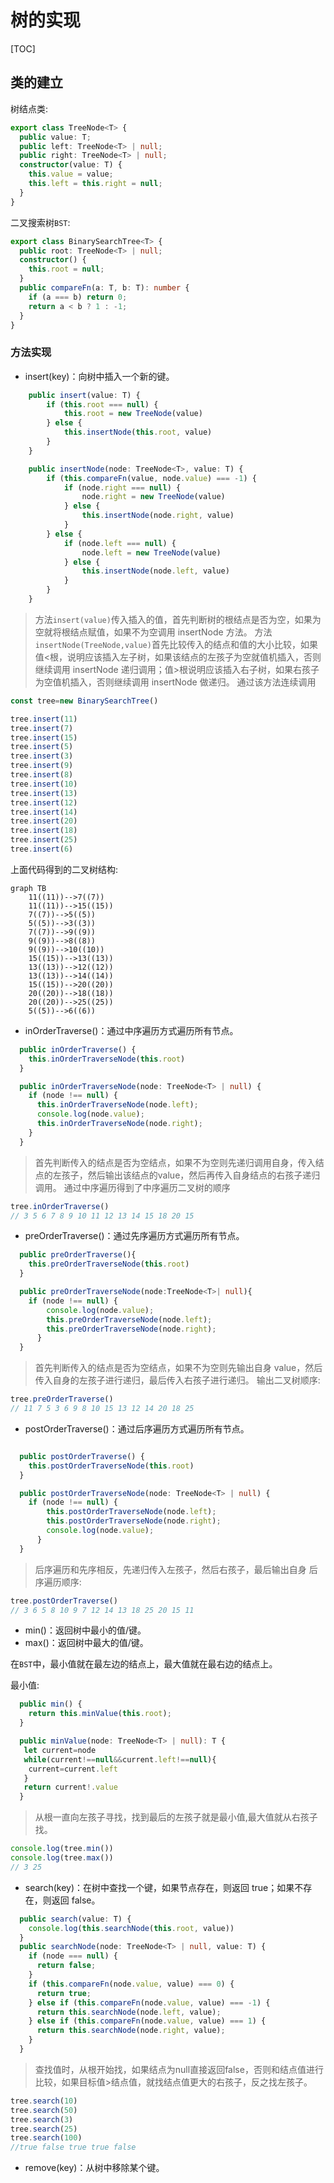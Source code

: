 # 树的实现

[TOC]

## 类的建立

树结点类:

```ts
export class TreeNode<T> {
  public value: T;
  public left: TreeNode<T> | null;
  public right: TreeNode<T> | null;
  constructor(value: T) {
    this.value = value;
    this.left = this.right = null;
  }
}
```

二叉搜索树`BST`:

```ts
export class BinarySearchTree<T> {
  public root: TreeNode<T> | null;
  constructor() {
    this.root = null;
  }
  public compareFn(a: T, b: T): number {
    if (a === b) return 0;
    return a < b ? 1 : -1;
  }
}
```

### 方法实现

- insert(key)：向树中插入一个新的键。

```ts
    public insert(value: T) {
        if (this.root === null) {
            this.root = new TreeNode(value)
        } else {
            this.insertNode(this.root, value)
        }
    }

    public insertNode(node: TreeNode<T>, value: T) {
        if (this.compareFn(value, node.value) === -1) {
            if (node.right === null) {
                node.right = new TreeNode(value)
            } else {
                this.insertNode(node.right, value)
            }
        } else {
            if (node.left === null) {
                node.left = new TreeNode(value)
            } else {
                this.insertNode(node.left, value)
            }
        }
    }
```

> 方法`insert(value)`传入插入的值，首先判断树的根结点是否为空，如果为空就将根结点赋值，如果不为空调用 insertNode 方法。
> 方法`insertNode(TreeNode,value)`首先比较传入的结点和值的大小比较，如果值<根，说明应该插入左子树，如果该结点的左孩子为空就值机插入，否则继续调用 insertNode 递归调用；值>根说明应该插入右子树，如果右孩子为空值机插入，否则继续调用 insertNode 做递归。
>通过该方法连续调用

``` ts
const tree=new BinarySearchTree()

tree.insert(11)
tree.insert(7)
tree.insert(15)
tree.insert(5)
tree.insert(3)
tree.insert(9)
tree.insert(8)
tree.insert(10)
tree.insert(13)
tree.insert(12)
tree.insert(14)
tree.insert(20)
tree.insert(18)
tree.insert(25)
tree.insert(6)
```

上面代码得到的二叉树结构:

```mermaid
graph TB
    11((11))-->7((7))
    11((11))-->15((15))
    7((7))-->5((5))
    5((5))-->3((3))
    7((7))-->9((9))
    9((9))-->8((8))
    9((9))-->10((10))
    15((15))-->13((13))
    13((13))-->12((12))
    13((13))-->14((14))
    15((15))-->20((20))
    20((20))-->18((18))
    20((20))-->25((25))
    5((5))-->6((6))
```

- inOrderTraverse()：通过中序遍历方式遍历所有节点。

```ts
  public inOrderTraverse() {
    this.inOrderTraverseNode(this.root)
  }

  public inOrderTraverseNode(node: TreeNode<T> | null) {
    if (node !== null) {
      this.inOrderTraverseNode(node.left);
      console.log(node.value);
      this.inOrderTraverseNode(node.right);
    }
  }
```

>首先判断传入的结点是否为空结点，如果不为空则先递归调用自身，传入结点的左孩子，然后输出该结点的value，然后再传入自身结点的右孩子递归调用。
>通过中序遍历得到了中序遍历二叉树的顺序

```ts
tree.inOrderTraverse()
// 3 5 6 7 8 9 10 11 12 13 14 15 18 20 15
```

- preOrderTraverse()：通过先序遍历方式遍历所有节点。

```ts
  public preOrderTraverse(){
    this.preOrderTraverseNode(this.root)
  }

  public preOrderTraverseNode(node:TreeNode<T>| null){
    if (node !== null) {
        console.log(node.value);
        this.preOrderTraverseNode(node.left);
        this.preOrderTraverseNode(node.right);
      }
  }
```

>首先判断传入的结点是否为空结点，如果不为空则先输出自身 value，然后传入自身的左孩子进行递归，最后传入右孩子进行递归。
>输出二叉树顺序:

```ts
tree.preOrderTraverse()
// 11 7 5 3 6 9 8 10 15 13 12 14 20 18 25
```

- postOrderTraverse()：通过后序遍历方式遍历所有节点。

```ts

  public postOrderTraverse() {
    this.postOrderTraverseNode(this.root)
  }

  public postOrderTraverseNode(node: TreeNode<T> | null) {
    if (node !== null) {
        this.postOrderTraverseNode(node.left);
        this.postOrderTraverseNode(node.right);
        console.log(node.value);
      }
  }
```

>后序遍历和先序相反，先递归传入左孩子，然后右孩子，最后输出自身
>后序遍历顺序:

```ts
tree.postOrderTraverse()
// 3 6 5 8 10 9 7 12 14 13 18 25 20 15 11
```

- min()：返回树中最小的值/键。
- max()：返回树中最大的值/键。

在`BST`中，最小值就在最左边的结点上，最大值就在最右边的结点上。

最小值:

```ts
  public min() {
    return this.minValue(this.root);
  }

  public minValue(node: TreeNode<T> | null): T {
   let current=node
   while(current!==null&&current.left!==null){
    current=current.left
   }
   return current!.value
  }
```

>从根一直向左孩子寻找，找到最后的左孩子就是最小值,最大值就从右孩子找。

``` ts
console.log(tree.min())
console.log(tree.max())
// 3 25
```

- search(key)：在树中查找一个键，如果节点存在，则返回 true；如果不存在，则返回 false。

```ts
  public search(value: T) {
    console.log(this.searchNode(this.root, value))
  }
  public searchNode(node: TreeNode<T> | null, value: T) {
    if (node === null) {
      return false;
    }
    if (this.compareFn(node.value, value) === 0) {
      return true;
    } else if (this.compareFn(node.value, value) === -1) {
      return this.searchNode(node.left, value);
    } else if (this.compareFn(node.value, value) === 1) {
      return this.searchNode(node.right, value);
    }
  }
```

>查找值时，从根开始找，如果结点为null直接返回false，否则和结点值进行比较，如果目标值>结点值，就找结点值更大的右孩子，反之找左孩子。

```ts
tree.search(10)
tree.search(50)
tree.search(3)
tree.search(25)
tree.search(100)
//true false true true false
```

- remove(key)：从树中移除某个键。
